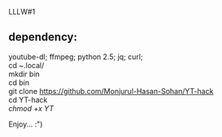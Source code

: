 LLLW#1

## dependency:
youtube-dl; ffmpeg; python 2.5; jq; curl;
<br>
cd ~.local/
<br>
mkdir bin
<br>
cd bin
<br>
git clone https://github.com/Monjurul-Hasan-Sohan/YT-hack
<br>
cd YT-hack
<br>
*chmod +x YT*


Enjoy... :")
